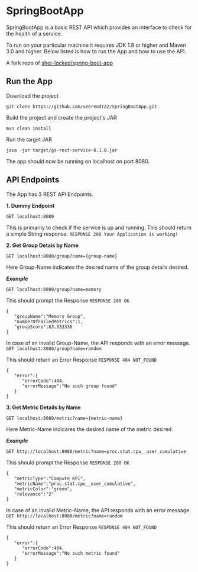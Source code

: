 # SpringBootApp

SpringBootApp is a basic REST API which provides an interface to check for the health of a service.

To run on your particular machine it requires JDK 1.8 or higher and Maven 3.0 and higher. Below listed is how to run the App and how to use the API.

A fork repo of [sher-locked/spring-boot-app](https://github.com/sher-locked/spring-boot-app)

## Run the App 

Download the project

`git clone https://github.com/veerendra2/SpringBootApp.git`

Build the project and create the project's JAR

`mvn clean install`

Run the target JAR

`java -jar target/gs-rest-service-0.1.0.jar`

The app should now be running on localhost on port 8080.

## API Endpoints

The App has 3 REST API Endpoints.


**1. Dummy Endpoint**

`GET localhost:8080`

This is primarily to check if the service is up and running. This should return a simple String response.
`RESPONSE 200 Your Application is working!`


**2. Get Group Detais by Name**

`GET localhost:8080/group?name={group-name}`

Here Group-Name indicates the desired name of the group details desired.

***Example***

`GET localhost:8080/group?name=memory`

This should prompt the Response
`RESPONSE 200 OK`

```
{  
   "groupName":"Memory Group",
   "numberOfFailedMetrics":1,
   "groupScore":83.333336
}
```

In case of an invalid Group-Name, the API responds with an error message.
`GET localhost:8080/group?name=random`

This should return an Error Response
`RESPONSE 404 NOT_FOUND`

```
{  
   "error":{  
      "errorCode":404,
      "errorMessage":"No such group found"
   }
}
```


**3. Get Metric Details by Name**

`GET localhost:8080/metric?name={metric-name}`

Here Metric-Name indicares the desired name of the metric desired.

***Example***

`GET http://localhost:8080/metric?name=proc.stat.cpu__user_cumulative`

This should prompt the Response
`RESPONSE 200 OK`

```
{  
   "metricType":"Compute KPI",
   "metricName":"proc.stat.cpu__user_cumulative",
   "metricColor":"green",
   "relevance":"2"
}
```

In case of an invalid Metric-Name, the API responds with an error message.
`GET http://localhost:8080/metric?name=random`

This should return an Error Response
`RESPONSE 404 NOT_FOUND`

```
{  
   "error":{  
      "errorCode":404,
      "errorMessage":"No such metric found"
   }
}
```



